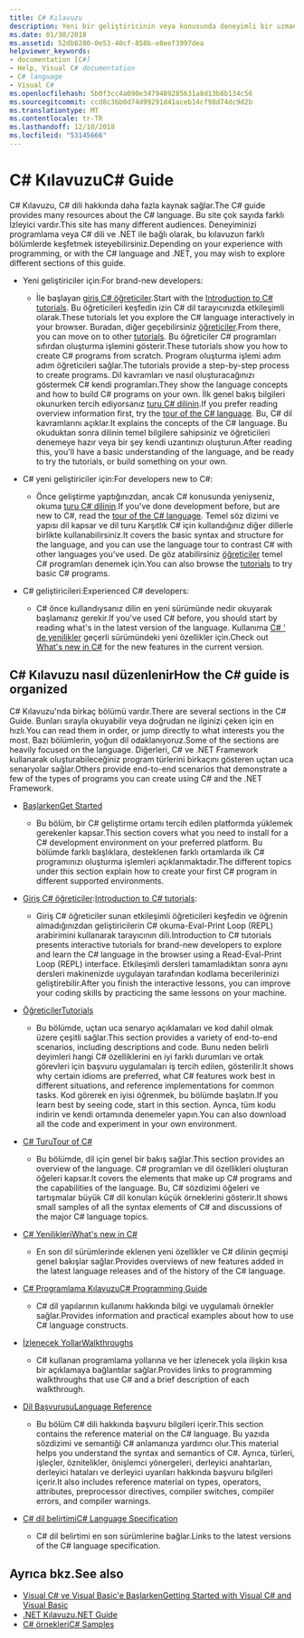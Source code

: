 ```yaml
---
title: C# Kılavuzu
description: Yeni bir geliştiricinin veya konusunda deneyimli bir uzman olmanızdan nasıl C# Kılavuzu, C# ile ilgili kapsamlı bilgi kazanmanıza yardımcı olabileceğini öğrenin.
ms.date: 01/30/2018
ms.assetid: 52db8280-0e53-40cf-858b-e8eef3997dea
helpviewer_keywords:
- documentation [C#]
- Help, Visual C# documentation
- C# language
- Visual C#
ms.openlocfilehash: 5b0f3cc4a090e3479489285631a8d13b8b134c56
ms.sourcegitcommit: ccd8c36b0d74d99291d41aceb14cf98d74dc9d2b
ms.translationtype: MT
ms.contentlocale: tr-TR
ms.lasthandoff: 12/10/2018
ms.locfileid: "53145666"
---
```

# <a name="c-guide"></a><span data-ttu-id="90940-103">C# Kılavuzu</span><span class="sxs-lookup"><span data-stu-id="90940-103">C# Guide</span></span>

<span data-ttu-id="90940-104">C# Kılavuzu, C# dili hakkında daha fazla kaynak sağlar.</span><span class="sxs-lookup"><span data-stu-id="90940-104">The C# guide provides many resources about the C# language.</span></span> <span data-ttu-id="90940-105">Bu site çok sayıda farklı İzleyici vardır.</span><span class="sxs-lookup"><span data-stu-id="90940-105">This site has many different audiences.</span></span> <span data-ttu-id="90940-106">Deneyiminizi programlama veya C# dili ve .NET ile bağlı olarak, bu kılavuzun farklı bölümlerde keşfetmek isteyebilirsiniz.</span><span class="sxs-lookup"><span data-stu-id="90940-106">Depending on your experience with programming, or with the C# language and .NET, you may wish to explore different sections of this guide.</span></span>

* <span data-ttu-id="90940-107">Yeni geliştiriciler için:</span><span class="sxs-lookup"><span data-stu-id="90940-107">For brand-new developers:</span></span>
  * <span data-ttu-id="90940-108">İle başlayan [giriş C# öğreticiler](tutorials/intro-to-csharp/index.md).</span><span class="sxs-lookup"><span data-stu-id="90940-108">Start with the [Introduction to C# tutorials](tutorials/intro-to-csharp/index.md).</span></span> <span data-ttu-id="90940-109">Bu öğreticileri keşfedin izin C# dil tarayıcınızda etkileşimli olarak.</span><span class="sxs-lookup"><span data-stu-id="90940-109">These tutorials let you explore the C# language interactively in your browser.</span></span> <span data-ttu-id="90940-110">Buradan, diğer geçebilirsiniz [öğreticiler](tutorials/index.md).</span><span class="sxs-lookup"><span data-stu-id="90940-110">From there, you can move on to other [tutorials](tutorials/index.md).</span></span> <span data-ttu-id="90940-111">Bu öğreticiler C# programları sıfırdan oluşturma işlemini gösterir.</span><span class="sxs-lookup"><span data-stu-id="90940-111">These tutorials show you how to create C# programs from scratch.</span></span> <span data-ttu-id="90940-112">Program oluşturma işlemi adım adım öğreticileri sağlar.</span><span class="sxs-lookup"><span data-stu-id="90940-112">The tutorials provide a step-by-step process to create programs.</span></span> <span data-ttu-id="90940-113">Dil kavramları ve nasıl oluşturacağınızı göstermek C# kendi programları.</span><span class="sxs-lookup"><span data-stu-id="90940-113">They show the language concepts and how to build C# programs on your own.</span></span> <span data-ttu-id="90940-114">İlk genel bakış bilgileri okunurken tercih ediyorsanız [turu C# dilinin](tour-of-csharp/index.md).</span><span class="sxs-lookup"><span data-stu-id="90940-114">If you prefer reading overview information first, try the [tour of the C# language](tour-of-csharp/index.md).</span></span> <span data-ttu-id="90940-115">Bu, C# dil kavramlarını açıklar.</span><span class="sxs-lookup"><span data-stu-id="90940-115">It explains the concepts of the C# language.</span></span> <span data-ttu-id="90940-116">Bu okuduktan sonra dilinin temel bilgilere sahipsiniz ve öğreticileri denemeye hazır veya bir şey kendi uzantınızı oluşturun.</span><span class="sxs-lookup"><span data-stu-id="90940-116">After reading this, you'll have a basic understanding of the language, and be ready to try the tutorials, or build something on your own.</span></span>

* <span data-ttu-id="90940-117">C# yeni geliştiriciler için:</span><span class="sxs-lookup"><span data-stu-id="90940-117">For developers new to C#:</span></span>
  * <span data-ttu-id="90940-118">Önce geliştirme yaptığınızdan, ancak C# konusunda yeniyseniz, okuma [turu C# dilinin](tour-of-csharp/index.md).</span><span class="sxs-lookup"><span data-stu-id="90940-118">If you've done development before, but are new to C#, read the [tour of the C# language](tour-of-csharp/index.md).</span></span> <span data-ttu-id="90940-119">Temel söz dizimi ve yapısı dil kapsar ve dil turu Karşıtlık C# için kullandığınız diğer dillerle birlikte kullanabilirsiniz.</span><span class="sxs-lookup"><span data-stu-id="90940-119">It covers the basic syntax and structure for the language, and you can use the language tour to contrast C# with other languages you've used.</span></span> <span data-ttu-id="90940-120">De göz atabilirsiniz [öğreticiler](tutorials/index.md) temel C# programları denemek için.</span><span class="sxs-lookup"><span data-stu-id="90940-120">You can also browse the [tutorials](tutorials/index.md) to try basic C# programs.</span></span>

* <span data-ttu-id="90940-121">C# geliştiricileri:</span><span class="sxs-lookup"><span data-stu-id="90940-121">Experienced C# developers:</span></span>
  * <span data-ttu-id="90940-122">C# önce kullandıysanız dilin en yeni sürümünde nedir okuyarak başlamanız gerekir.</span><span class="sxs-lookup"><span data-stu-id="90940-122">If you've used C# before, you should start by reading what's in the latest version of the language.</span></span> <span data-ttu-id="90940-123">Kullanıma [C# ' de yenilikler](whats-new/index.md) geçerli sürümündeki yeni özellikler için.</span><span class="sxs-lookup"><span data-stu-id="90940-123">Check out [What's new in C#](whats-new/index.md) for the new features in the current version.</span></span>

## <a name="how-the-c-guide-is-organized"></a><span data-ttu-id="90940-124">C# Kılavuzu nasıl düzenlenir</span><span class="sxs-lookup"><span data-stu-id="90940-124">How the C# guide is organized</span></span>

<span data-ttu-id="90940-125">C# Kılavuzu'nda birkaç bölümü vardır.</span><span class="sxs-lookup"><span data-stu-id="90940-125">There are several sections in the C# Guide.</span></span> <span data-ttu-id="90940-126">Bunları sırayla okuyabilir veya doğrudan ne ilginizi çeken için en hızlı.</span><span class="sxs-lookup"><span data-stu-id="90940-126">You can read them in order, or jump directly to what interests you the most.</span></span> <span data-ttu-id="90940-127">Bazı bölümlerin, yoğun dil odaklanıyoruz.</span><span class="sxs-lookup"><span data-stu-id="90940-127">Some of the sections are heavily focused on the language.</span></span> <span data-ttu-id="90940-128">Diğerleri, C# ve .NET Framework kullanarak oluşturabileceğiniz program türlerini birkaçını gösteren uçtan uca senaryolar sağlar.</span><span class="sxs-lookup"><span data-stu-id="90940-128">Others provide end-to-end scenarios that demonstrate a few of the types of programs you can create using C# and the .NET Framework.</span></span>

* [<span data-ttu-id="90940-129">Başlarken</span><span class="sxs-lookup"><span data-stu-id="90940-129">Get Started</span></span>](getting-started/index.md)
  * <span data-ttu-id="90940-130">Bu bölüm, bir C# geliştirme ortamı tercih edilen platformda yüklemek gerekenler kapsar.</span><span class="sxs-lookup"><span data-stu-id="90940-130">This section covers what you need to install for a C# development environment on your preferred platform.</span></span> <span data-ttu-id="90940-131">Bu bölümde farklı başlıklara, desteklenen farklı ortamlarda ilk C# programınızı oluşturma işlemleri açıklanmaktadır.</span><span class="sxs-lookup"><span data-stu-id="90940-131">The different topics under this section explain how to create your first C# program in different supported environments.</span></span>

* <span data-ttu-id="90940-132">[Giriş C# öğreticiler](tutorials/intro-to-csharp/index.md):</span><span class="sxs-lookup"><span data-stu-id="90940-132">[Introduction to C# tutorials](tutorials/intro-to-csharp/index.md):</span></span>
  * <span data-ttu-id="90940-133">Giriş C# öğreticiler sunan etkileşimli öğreticileri keşfedin ve öğrenin almadığınızdan geliştiricilerin C# okuma-Eval-Print Loop (REPL) arabirimini kullanarak tarayıcının dili.</span><span class="sxs-lookup"><span data-stu-id="90940-133">Introduction to C# tutorials presents interactive tutorials for brand-new developers to explore and learn the C# language in the browser using a Read-Eval-Print Loop (REPL) interface.</span></span> <span data-ttu-id="90940-134">Etkileşimli dersleri tamamladıktan sonra aynı dersleri makinenizde uygulayan tarafından kodlama becerilerinizi geliştirebilir.</span><span class="sxs-lookup"><span data-stu-id="90940-134">After you finish the interactive lessons, you can improve your coding skills by practicing the same lessons on your machine.</span></span>

* [<span data-ttu-id="90940-135">Öğreticiler</span><span class="sxs-lookup"><span data-stu-id="90940-135">Tutorials</span></span>](tutorials/index.md)
  * <span data-ttu-id="90940-136">Bu bölümde, uçtan uca senaryo açıklamaları ve kod dahil olmak üzere çeşitli sağlar.</span><span class="sxs-lookup"><span data-stu-id="90940-136">This section provides a variety of end-to-end scenarios, including descriptions and code.</span></span> <span data-ttu-id="90940-137">Bunu neden belirli deyimleri hangi C# özelliklerini en iyi farklı durumları ve ortak görevleri için başvuru uygulamaları iş tercih edilen, gösterilir.</span><span class="sxs-lookup"><span data-stu-id="90940-137">It shows why certain idioms are preferred, what C# features work best in different situations, and reference implementations for common tasks.</span></span> <span data-ttu-id="90940-138">Kod görerek en iyisi öğrenmek, bu bölümde başlatın.</span><span class="sxs-lookup"><span data-stu-id="90940-138">If you learn best by seeing code, start in this section.</span></span> <span data-ttu-id="90940-139">Ayrıca, tüm kodu indirin ve kendi ortamında denemeler yapın.</span><span class="sxs-lookup"><span data-stu-id="90940-139">You can also download all the code and experiment in your own environment.</span></span>

* [<span data-ttu-id="90940-140">C# Turu</span><span class="sxs-lookup"><span data-stu-id="90940-140">Tour of C#</span></span>](tour-of-csharp/index.md)
  * <span data-ttu-id="90940-141">Bu bölümde, dil için genel bir bakış sağlar.</span><span class="sxs-lookup"><span data-stu-id="90940-141">This section provides an overview of the language.</span></span> <span data-ttu-id="90940-142">C# programları ve dil özellikleri oluşturan öğeleri kapsar.</span><span class="sxs-lookup"><span data-stu-id="90940-142">It covers the elements that make up C# programs and the capabilities of the language.</span></span> <span data-ttu-id="90940-143">Bu, C# sözdizimi öğeleri ve tartışmalar büyük C# dil konuları küçük örneklerini gösterir.</span><span class="sxs-lookup"><span data-stu-id="90940-143">It shows small samples of all the syntax elements of C# and discussions of the major C# language topics.</span></span>

* [<span data-ttu-id="90940-144">C# Yenilikleri</span><span class="sxs-lookup"><span data-stu-id="90940-144">What's new in C#</span></span>](whats-new/index.md)
  * <span data-ttu-id="90940-145">En son dil sürümlerinde eklenen yeni özellikler ve C# dilinin geçmişi genel bakışlar sağlar.</span><span class="sxs-lookup"><span data-stu-id="90940-145">Provides overviews of new features added in the latest language releases and of the history of the C# language.</span></span>

<!--
* [.NET Compiler Platform SDK](roslyn-sdk/index.md)
  * The .NET Compiler Platform SDK enables you to write components that analyze code, and suggest or make improvements to that code. In this section, you'll learn how the APIs are organized, and how you can create code that enables rules and practices for your team. You'll also see samples, end-to-end scenarios, and links to other libraries with more examples using these APIs.
-->

* [<span data-ttu-id="90940-146">C# Programlama Kılavuzu</span><span class="sxs-lookup"><span data-stu-id="90940-146">C# Programming Guide</span></span>](../csharp/programming-guide/index.md)
  * <span data-ttu-id="90940-147">C# dil yapılarının kullanımı hakkında bilgi ve uygulamalı örnekler sağlar.</span><span class="sxs-lookup"><span data-stu-id="90940-147">Provides information and practical examples about how to use C# language constructs.</span></span>

* [<span data-ttu-id="90940-148">İzlenecek Yollar</span><span class="sxs-lookup"><span data-stu-id="90940-148">Walkthroughs</span></span>](../csharp/walkthroughs.md)
  * <span data-ttu-id="90940-149">C# kullanan programlama yollarına ve her izlenecek yola ilişkin kısa bir açıklamaya bağlantılar sağlar.</span><span class="sxs-lookup"><span data-stu-id="90940-149">Provides links to programming walkthroughs that use C# and a brief description of each walkthrough.</span></span>

* [<span data-ttu-id="90940-150">Dil Başvurusu</span><span class="sxs-lookup"><span data-stu-id="90940-150">Language Reference</span></span>](language-reference/index.md)
  * <span data-ttu-id="90940-151">Bu bölüm C# dili hakkında başvuru bilgileri içerir.</span><span class="sxs-lookup"><span data-stu-id="90940-151">This section contains the reference material on the C# language.</span></span> <span data-ttu-id="90940-152">Bu yazıda sözdizimi ve semantiği C# anlamanıza yardımcı olur.</span><span class="sxs-lookup"><span data-stu-id="90940-152">This material helps you understand the syntax and semantics of C#.</span></span> <span data-ttu-id="90940-153">Ayrıca, türleri, işleçler, öznitelikler, önişlemci yönergeleri, derleyici anahtarları, derleyici hataları ve derleyici uyarıları hakkında başvuru bilgileri içerir.</span><span class="sxs-lookup"><span data-stu-id="90940-153">It also includes reference material on types, operators, attributes, preprocessor directives, compiler switches, compiler errors, and compiler warnings.</span></span>

* [<span data-ttu-id="90940-154">C# dil belirtimi</span><span class="sxs-lookup"><span data-stu-id="90940-154">C# Language Specification</span></span>](../csharp/language-reference/language-specification/index.md)
  * <span data-ttu-id="90940-155">C# dil belirtimi en son sürümlerine bağlar.</span><span class="sxs-lookup"><span data-stu-id="90940-155">Links to the latest versions of the C# language specification.</span></span>

## <a name="see-also"></a><span data-ttu-id="90940-156">Ayrıca bkz.</span><span class="sxs-lookup"><span data-stu-id="90940-156">See also</span></span>

* [<span data-ttu-id="90940-157">Visual C# ve Visual Basic'e Başlarken</span><span class="sxs-lookup"><span data-stu-id="90940-157">Getting Started with Visual C# and Visual Basic</span></span>](/visualstudio/ide/getting-started-with-visual-csharp-and-visual-basic)  
* [<span data-ttu-id="90940-158">.NET Kılavuzu</span><span class="sxs-lookup"><span data-stu-id="90940-158">.NET Guide</span></span>](../standard/index.md)  
* [<span data-ttu-id="90940-159">C# örnekleri</span><span class="sxs-lookup"><span data-stu-id="90940-159">C# Samples</span></span>](https://code.msdn.microsoft.com/site/search?f%5B0%5D.Type=ProgrammingLanguage&f%5B0%5D.Value=C%23&f%5B0%5D.Text=C%23)  
